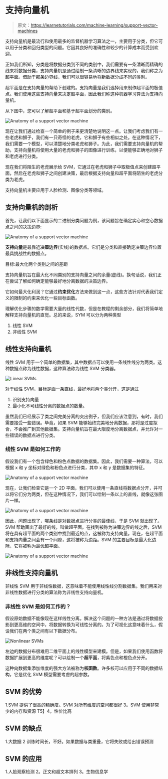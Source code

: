 # 支持向量机

> 原文：<https://learnetutorials.com/machine-learning/support-vector-machines>

支持向量机是最流行和使用最多的监督机器学习算法之一，主要用于分类，但它可以用于分类和回归类型的问题。它因其良好的准确性和较少的计算成本而受到欢迎。

正如我们所知，分类是将数据分类到不同的类别中，我们需要有一条清晰而精确的线来将数据分类，支持向量机是通过绘制一条清晰的边界线来实现的，我们称之为超平面。借助于那条边界线，我们可以很容易地将新数据分成不同的类别。

超平面是在支持向量的帮助下创建的。支持向量是我们选择用来制作超平面的极值点。我们使用这些支持向量来决定超平面，因此我们称这种机器学习算法为支持向量机。

从下图中，您可以了解超平面和基于超平面划分的类别。

![Anatomy of a support vector machine](img/5bea639544d06456d897a82039dc3a3b.png)

现在让我们通过检查一个简单的例子来更清楚地说明这一点。让我们考虑我们有一些老虎和狮子，我们有一只奇怪的老虎，它和狮子有些相似之处。在这种情况下，我们需要一个模型，可以清楚地分类老虎和狮子。为此，我们需要支持向量机的帮助，支持向量机将使用大量的老虎和狮子的图像进行训练，以便能够正确地对狮子和老虎进行分类。

现在我们将陌生的老虎展示给 SVM，它通过在老虎和狮子中取极值点来创建超平面，然后在老虎和狮子之间创建决策，最后根据支持向量和超平面将陌生的老虎分类为老虎。

支持向量机主要应用于人脸检测、图像分类等领域。

## 支持向量机的剖析

首先，让我们以下面显示的二进制分类问题为例，该问题旨在确定实心和空心数据点之间的决策边界:

![Anatomy of a support vector machine](img/cd36ca58edc30b17ec351db70a0a6dd8.png)

**支持向量**是最靠近**决策边界**(实线)的数据点。它们是分类和直接确定决策边界位置最具挑战性的数据点。

目标:最大化两个类别之间的差距

支持向量机旨在最大化不同类别的支持向量之间的余量(虚线)。换句话说，我们正在尝试了解如何确定能够最好地分离数据的决策边界。

它如何最大化利润？它通过**约束优化**方法来做到这一点，这些方法针对代表我们定义的限制的约束来优化一些目标函数。

理解优化步骤的数学需要大量的线性代数，但是在教程的剩余部分，我们将简单地解释支持向量机的直觉。总的来说，SYM 可以分为两种类型

1.  线性 SVM
2.  非线性 SVM

## 线性支持向量机

线性 SVM 用于一个简单的数据集，其中数据点可以使用一条线性线分为两类。这种数据点称为线性数据，这种算法称为线性 SVM 分类器。

![Linear SVMs](img/9c0a06817cbf07de46059118e88988c4.png)

对于线性 SVM，目标是画一条直线，最好地将两个类分开，这是通过

1.  识别支持向量
2.  最小化不可线性分离的数据点的数量。

虽然我们已经展示了类之间完美分离的突出例子，但我们应该注意到，有时，我们需要接受一些错误。毕竟，如果 SVM 能够始终完美地分离数据，那将是过度拟合，不会推广到其他数据集。支持向量机旨在最大限度地分离数据点，并允许对一些错误的数据点进行分类。

### 线性 SVM 是如何工作的

假设我们有一个包含绿色和粉色点数据的数据集。因此，我们需要一种算法，可以根据 x 和 y 坐标对绿色和粉色点进行分类，其中 x 和 y 是数据集的特征。

![Anatomy of a support vector machine](img/8813474ac4cbbd9d2a8704940aca48d0.png)

现在，让我们检查它是一个 2D 平面，我们可以使用一条直线将数据点分开，并可以将它们分为两类，但在这种情况下，我们可以绘制一条以上的直线，就像这张图片一样。

![Anatomy of a support vector machine](img/6abe0f149b9682f2bce1f94a9f2227df.png)

因此，问题出现了，哪条线是对数据点进行分类的最佳线，于是 SVM 就出现了。SVM 帮助画出了最好的线，叫做超平面。在找到被称为决策边界的线之后，SVM 将在具有超平面的两个类别中找到最近的点，这被称为支持向量。现在，在超平面和支持向量之间会有一个间隙，这将被称为边距。SVM 的主要目标是最大化边际，它将被称为最优超平面。

![Anatomy of a support vector machine](img/41a50e36f69789b93797bf5a15d4d284.png)

## 非线性支持向量机

非线性 SVM 用于非线性数据，这意味着不能使用线性线分割数据集。我们用来对非线性数据进行分类的算法称为非线性支持向量机。

### 非线性 SVM 是如何工作的？

假设原始数据不能像现在这样线性分离。解决这个问题的一种方法是通过将数据投影到更高维的空间中，将数据转换为可线性分离的。为了可视化这意味着什么，假设我们在两个类之间有以下数据分布。

![Nonlinear SVMs](img/a1f6c415477e8f0f0629de0acebe467b.png)

左边的数据分布很难用二维平面上的线性模型来建模。但是，如果我们使用函数将数据扩展到更高的维度呢？可以绘制一个**超平面**，将紫色点和橙色点分开。

这种向数据集添加维度的强大方法被称为**核函数**。许多核可以应用于不同的数据结构，它是优化 SVM 模型需要考虑的超参数。

## SVM 的优势

1.SVM 提供了很高的精确度。SVM 对所有维度的空间都很好
3。SVM 使用非常少的内存和资源
T5】4。性价比高

## SVM 的缺点

1.大数据
2 训练时间长，不好。如果数据与类重叠，它将失败或给出错误预测

## SVM 的应用

1.人脸观察检测
2。正文和超文本排列
3。生物信息学